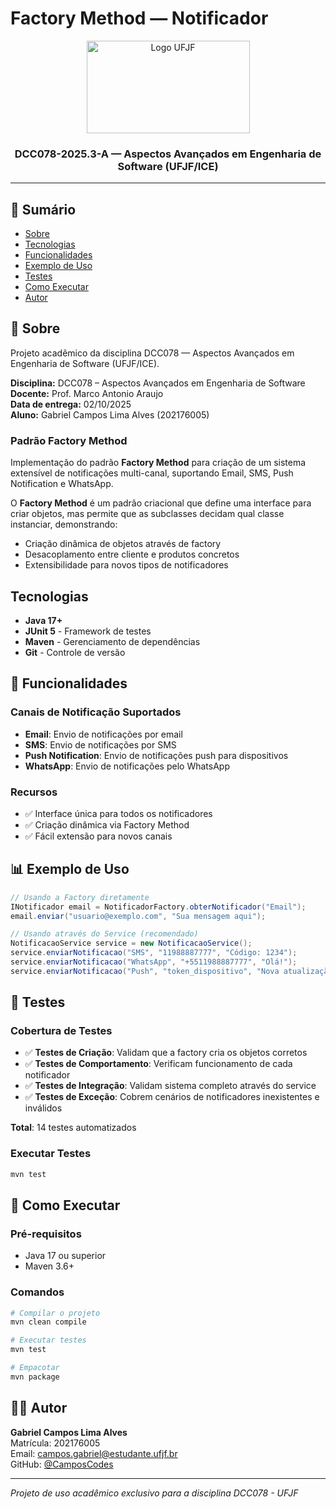 # Factory Method — Notificador

<p align="center">
  <a href="https://www.ufjf.br/" rel="noopener">
    <img width=261 height=148 src="https://upload.wikimedia.org/wikipedia/commons/thumb/7/71/Logo_da_UFJF.png/640px-Logo_da_UFJF.png" alt="Logo UFJF">
  </a>
</p>

<h3 align="center">DCC078-2025.3-A — Aspectos Avançados em Engenharia de Software (UFJF/ICE)</h3>

---

## 📝 Sumário
- [Sobre](#sobre)
- [Tecnologias](#tecnologias)
- [Funcionalidades](#funcionalidades)
- [Exemplo de Uso](#exemplo)
- [Testes](#testes)
- [Como Executar](#executar)
- [Autor](#autor)

## 🧐 Sobre <a name="sobre"></a>

Projeto acadêmico da disciplina DCC078 — Aspectos Avançados em Engenharia de Software (UFJF/ICE).

**Disciplina:** DCC078 – Aspectos Avançados em Engenharia de Software  
**Docente:** Prof. Marco Antonio Araujo  
**Data de entrega:** 02/10/2025  
**Aluno:** Gabriel Campos Lima Alves (202176005)

### Padrão Factory Method

Implementação do padrão **Factory Method** para criação de um sistema extensível de notificações multi-canal, suportando Email, SMS, Push Notification e WhatsApp.

O **Factory Method** é um padrão criacional que define uma interface para criar objetos, mas permite que as subclasses decidam qual classe instanciar, demonstrando:

- Criação dinâmica de objetos através de factory
- Desacoplamento entre cliente e produtos concretos
- Extensibilidade para novos tipos de notificadores

##  Tecnologias <a name="tecnologias"></a>

- **Java 17+**
- **JUnit 5** - Framework de testes
- **Maven** - Gerenciamento de dependências
- **Git** - Controle de versão

## 🚀 Funcionalidades <a name="funcionalidades"></a>

### Canais de Notificação Suportados

- **Email**: Envio de notificações por email
- **SMS**: Envio de notificações por SMS
- **Push Notification**: Envio de notificações push para dispositivos
- **WhatsApp**: Envio de notificações pelo WhatsApp

### Recursos

- ✅ Interface única para todos os notificadores
- ✅ Criação dinâmica via Factory Method
- ✅ Fácil extensão para novos canais

## 📊 Exemplo de Uso <a name="exemplo"></a>
```java
// Usando a Factory diretamente
INotificador email = NotificadorFactory.obterNotificador("Email");
email.enviar("usuario@exemplo.com", "Sua mensagem aqui");

// Usando através do Service (recomendado)
NotificacaoService service = new NotificacaoService();
service.enviarNotificacao("SMS", "11988887777", "Código: 1234");
service.enviarNotificacao("WhatsApp", "+5511988887777", "Olá!");
service.enviarNotificacao("Push", "token_dispositivo", "Nova atualização");
```

## 🧪 Testes <a name="testes"></a>

### Cobertura de Testes

- ✅ **Testes de Criação**: Validam que a factory cria os objetos corretos
- ✅ **Testes de Comportamento**: Verificam funcionamento de cada notificador
- ✅ **Testes de Integração**: Validam sistema completo através do service
- ✅ **Testes de Exceção**: Cobrem cenários de notificadores inexistentes e inválidos

**Total**: 14 testes automatizados

### Executar Testes

```bash
mvn test
```

## 🚀 Como Executar <a name="executar"></a>

### Pré-requisitos

- Java 17 ou superior
- Maven 3.6+

### Comandos

```bash
# Compilar o projeto
mvn clean compile

# Executar testes
mvn test

# Empacotar
mvn package
```

## 👨‍💻 Autor <a name="autor"></a>
**Gabriel Campos Lima Alves**  
Matrícula: 202176005  
Email: campos.gabriel@estudante.ufjf.br  
GitHub: [@CamposCodes](https://github.com/CamposCodes)

---

*Projeto de uso acadêmico exclusivo para a disciplina DCC078 - UFJF*
